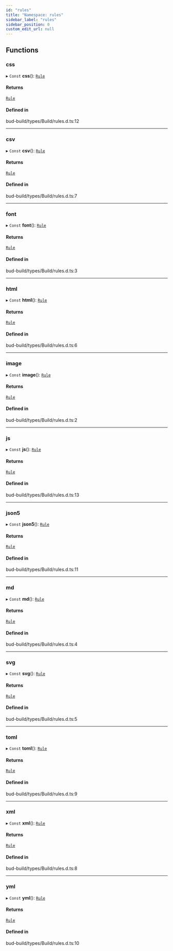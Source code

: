 ```yaml
---
id: "rules"
title: "Namespace: rules"
sidebar_label: "rules"
sidebar_position: 0
custom_edit_url: null
---
```


## Functions

### css

▸ `Const` **css**(): [`Rule`](../classes/rule.md)

#### Returns

[`Rule`](../classes/rule.md)

#### Defined in

bud-build/types/Build/rules.d.ts:12

___

### csv

▸ `Const` **csv**(): [`Rule`](../classes/rule.md)

#### Returns

[`Rule`](../classes/rule.md)

#### Defined in

bud-build/types/Build/rules.d.ts:7

___

### font

▸ `Const` **font**(): [`Rule`](../classes/rule.md)

#### Returns

[`Rule`](../classes/rule.md)

#### Defined in

bud-build/types/Build/rules.d.ts:3

___

### html

▸ `Const` **html**(): [`Rule`](../classes/rule.md)

#### Returns

[`Rule`](../classes/rule.md)

#### Defined in

bud-build/types/Build/rules.d.ts:6

___

### image

▸ `Const` **image**(): [`Rule`](../classes/rule.md)

#### Returns

[`Rule`](../classes/rule.md)

#### Defined in

bud-build/types/Build/rules.d.ts:2

___

### js

▸ `Const` **js**(): [`Rule`](../classes/rule.md)

#### Returns

[`Rule`](../classes/rule.md)

#### Defined in

bud-build/types/Build/rules.d.ts:13

___

### json5

▸ `Const` **json5**(): [`Rule`](../classes/rule.md)

#### Returns

[`Rule`](../classes/rule.md)

#### Defined in

bud-build/types/Build/rules.d.ts:11

___

### md

▸ `Const` **md**(): [`Rule`](../classes/rule.md)

#### Returns

[`Rule`](../classes/rule.md)

#### Defined in

bud-build/types/Build/rules.d.ts:4

___

### svg

▸ `Const` **svg**(): [`Rule`](../classes/rule.md)

#### Returns

[`Rule`](../classes/rule.md)

#### Defined in

bud-build/types/Build/rules.d.ts:5

___

### toml

▸ `Const` **toml**(): [`Rule`](../classes/rule.md)

#### Returns

[`Rule`](../classes/rule.md)

#### Defined in

bud-build/types/Build/rules.d.ts:9

___

### xml

▸ `Const` **xml**(): [`Rule`](../classes/rule.md)

#### Returns

[`Rule`](../classes/rule.md)

#### Defined in

bud-build/types/Build/rules.d.ts:8

___

### yml

▸ `Const` **yml**(): [`Rule`](../classes/rule.md)

#### Returns

[`Rule`](../classes/rule.md)

#### Defined in

bud-build/types/Build/rules.d.ts:10

